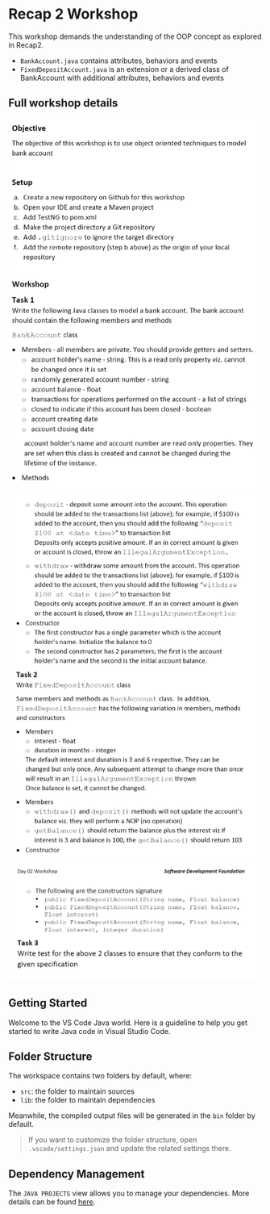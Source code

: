 # Recap 2 Workshop

This workshop demands the understanding of the OOP concept as explored in Recap2.
- `BankAccount.java` contains attributes, behaviors and events
- `FixedDepositAccount.java` is an extension or a derived class of BankAccount with additional attributes, behaviors and events

## Full workshop details

![alt text](image.png) ![alt text](image-1.png) ![alt text](image-2.png)

## Getting Started

Welcome to the VS Code Java world. Here is a guideline to help you get started to write Java code in Visual Studio Code.

## Folder Structure

The workspace contains two folders by default, where:

- `src`: the folder to maintain sources
- `lib`: the folder to maintain dependencies

Meanwhile, the compiled output files will be generated in the `bin` folder by default.

> If you want to customize the folder structure, open `.vscode/settings.json` and update the related settings there.

## Dependency Management

The `JAVA PROJECTS` view allows you to manage your dependencies. More details can be found [here](https://github.com/microsoft/vscode-java-dependency#manage-dependencies).
